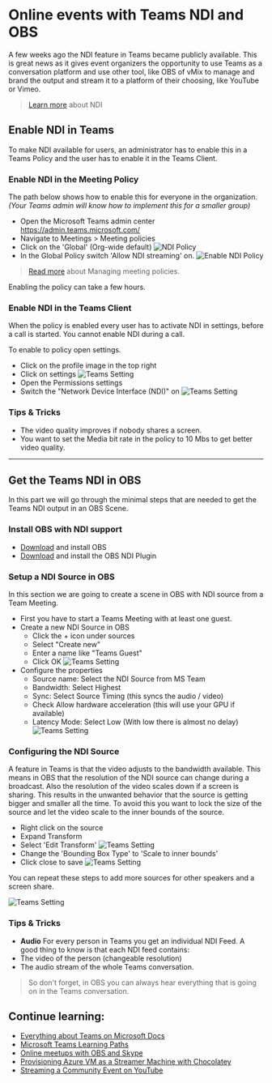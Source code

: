 # Online events with Teams NDI and OBS

A few weeks ago the NDI feature in Teams became publicly available. This is great news as it gives event organizers the opportunity to use Teams as a conversation platform and use other tool, like OBS of vMix to manage and brand the output and stream it to a platform of their choosing, like YouTube or Vimeo.

> [Learn more](https://www.ndi.tv/) about NDI

## Enable NDI in Teams
To make NDI available for users, an administrator has to enable this in a Teams Policy and the user has to enable it in the Teams Client.

### Enable NDI in the Meeting Policy
The path below shows how to enable this for everyone in the organization. *(Your Teams admin will know how to implement this for a smaller group)*

- Open the Microsoft Teams admin center 
https://admin.teams.microsoft.com/
- Navigate to Meetings > Meeting policies
- Click on the 'Global' (Org-wide default)
![NDI Policy](https://raw.githubusercontent.com/hnky/blog/master/images/ndi/ndi-policy.png)
- In the Global Policy switch 'Allow NDI streaming' on.
![Enable NDI Policy](https://raw.githubusercontent.com/hnky/blog/master/images/ndi/ndi-policy-2.png)

> [Read more](https://docs.microsoft.com/en-US/microsoftteams/meeting-policies-in-teams?WT.mc_id=teamsndi-blog-heboelma#bkaudioandvideo) about Managing meeting policies.

Enabling the policy can take a few hours.

### Enable NDI in the Teams Client
When the policy is enabled every user has to activate NDI in settings, before a call is started. You cannot enable NDI during a call.

To enable to policy open settings.
- Click on the profile image in the top right
- Click on settings
![Teams Setting](https://raw.githubusercontent.com/hnky/blog/master/images/ndi/settings.png)
- Open the Permissions settings
- Switch the "Network Device Interface (NDI)" on
![Teams Setting](https://raw.githubusercontent.com/hnky/blog/master/images/ndi/settings-2.png)

### Tips & Tricks
- The video quality improves if nobody shares a screen.
- You want to set the Media bit rate in the policy to 10 Mbs to get better video quality.

-------------- 

## Get the Teams NDI in OBS
In this part we will go through the minimal steps that are needed to get the Teams NDI output in an OBS Scene.


### Install OBS with NDI support
- [Download](https://obsproject.com/) and install OBS
- [Download](https://github.com/Palakis/obs-ndi/releases) and install the OBS NDI Plugin


### Setup a NDI Source in OBS
In this section we are going to create a scene in OBS with NDI source from a Team Meeting.

- First you have to start a Teams Meeting with at least one guest.
- Create a new NDI Source in OBS
  - Click the + icon under sources
  - Select "Create new"
  - Enter a name like "Teams Guest"
  - Click OK
![Teams Setting](https://raw.githubusercontent.com/hnky/blog/master/images/ndi/obs-add-source.png)
- Configure the properties
    - Source name: Select the NDI Source from MS Team
    - Bandwidth: Select Highest
    - Sync: Select Source Timing (this syncs the audio / video)
    - Check Allow hardware acceleration (this will use your GPU if available)
    - Latency Mode: Select Low (With low there is almost no delay)
![Teams Setting](https://raw.githubusercontent.com/hnky/blog/master/images/ndi/obs-add-source-2.png)

### Configuring the NDI Source
A feature in Teams is that the video adjusts to the bandwidth available. This means in OBS that the resolution of the NDI source can change during a broadcast. Also the resolution of the video scales down if a screen is sharing. 
This results in the unwanted behavior that the source is getting bigger and smaller all the time. To avoid this you want to lock the size of the source and let the video scale to the inner bounds of the source.

- Right click on the source
- Expand Transform
- Select 'Edit Transform'
![Teams Setting](https://raw.githubusercontent.com/hnky/blog/master/images/ndi/obs-transform-source.png)
- Change the 'Bounding Box Type' to 'Scale to inner bounds'
- Click close to save
![Teams Setting](https://raw.githubusercontent.com/hnky/blog/master/images/ndi/obs-transform-box.png)

You can repeat these steps to add more sources for other speakers and a screen share.

![Teams Setting](https://raw.githubusercontent.com/hnky/blog/master/images/ndi/obs-final.png)

### Tips & Tricks
- **Audio**
For every person in Teams you get an individual NDI Feed. A good thing to know is that each NDI feed contains:
 - The video of the person (changeable resolution)
 - The audio stream of the whole Teams conversation.

> So don't forget, in OBS you can always hear everything that is going on in the Teams conversation.

## Continue learning:
- [Everything about Teams on Microsoft Docs](https://docs.microsoft.com/en-us/MicrosoftTeams/?WT.mc_id=teamsndi-blog-heboelma)
- [Microsoft Teams Learning Paths](https://docs.microsoft.com/en-us/learn/browse/?WT.mc_id=teamsndi-blog-heboelma&expanded=m365&filter-products=teams&products=office-teams)
- [Online meetups with OBS and Skype](https://www.henkboelman.com/articles/online-meetups-with-obs-and-skype/)
- [Provisioning Azure VM as a Streamer Machine with Chocolatey](https://dev.to/azure/provisioning-azure-vm-as-a-streamer-machine-with-chocolatey-2pha)
- [Streaming a Community Event on YouTube](https://blog.maartenballiauw.be/post/2020/04/02/streaming-a-community-event-on-youtube-sharing-the-technologies-and-learnings-from-virtual-azure-community-day.html)
